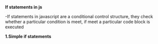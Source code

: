 **If statements in js**

-If statements in javascript are a conditional control structure, they check whether a particular condition is meet, if meet a particular code block is executed 

**1.Simple if statements**